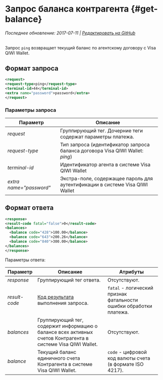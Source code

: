 # Запрос баланса контрагента {#get-balance}

###### Последнее обновление: 2017-07-11 | [Редактировать на GitHub](https://github.com/QIWI-API/topup-wallet-doc/blob/master/_get-balance_ru.html.md)

Запрос `ping` возвращает текущий баланс по агентскому договору с Visa QIWI Wallet.

## Формат запроса

~~~xml
<request>
<request-type>ping</request-type>
<terminal-id>44</terminal-id>
<extra name="password">password</extra>
</request>
~~~

### Параметры запроса

Параметр|Описание
-|-
*request*| Группирующий тег. Дочерние теги содержат параметры платежа.
*request-type* | Тип запроса (идентификатор запроса баланса договора Visa QIWI Wallet: *ping*)
*terminal-id* | Идентификатор агента в системе Visa QIWI Wallet
*extra name="password"* | Экстра-поле, содержащее пароль для аутентификации в системе Visa QIWI Wallet

## Формат ответа

~~~xml
<response>
<result-code fatal="false">0</result-code>
<balances>
  <balance code="428">100.00</balance>
  <balance code="643">200.26</balance>
  <balance code="840">300.00</balance>
</balances>
</response>
~~~

Параметры ответа:

Параметр|Описание|Атрибуты
-|-|-
*response*	| Группирующий тег ответа.|Отсутствуют.
*result-code* | [Код результата](#tech_error) выполнения запроса.| `fatal` - логический признак фатальности ошибки обработки платежа.
*balances*|Группирующий тег, содержит информацию о балансе всех активных счетов Контрагента в системе Visa QIWI Wallet.|Отсутствуют.
*balance* | Текущий баланс единичного счета Контрагента в системе Visa QIWI Wallet. | `code` - цифровой код валюты счета (в формате ISO 4217).
